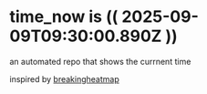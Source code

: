 # time_now is (( 2025-09-09T09:30:00.890Z ))

an automated repo that shows the currnent time

inspired by [breakingheatmap](https://github.com/breakingheatmap/breakingheatmap)